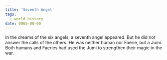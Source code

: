 ```yaml
---
title: 'Seventh Angel'
tags:
  - world_history
date: 0065-00-00
---
```

In the dreams of the six angels, a seventh angel appeared. But he did not answer the calls of the others. He was neither human nor Faerie, but a Jumi. Both humans and Faeries had used the Jumi to strengthen their magic in the war.